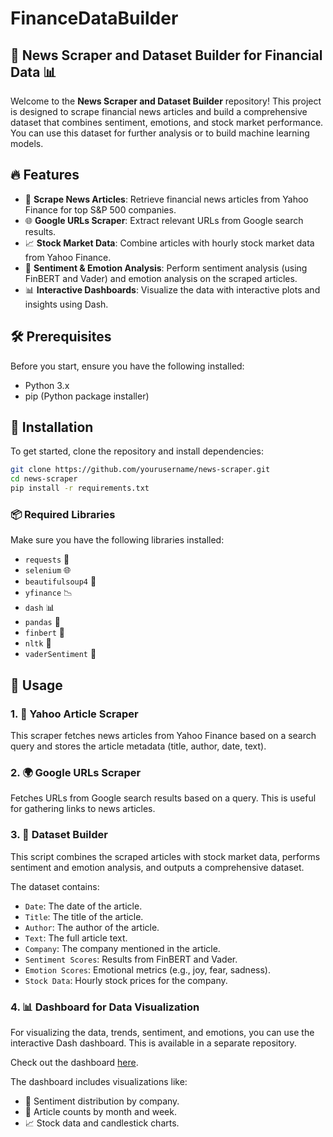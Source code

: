 # FinanceDataBuilder

## 🌟 News Scraper and Dataset Builder for Financial Data 📊

Welcome to the **News Scraper and Dataset Builder** repository! This project is designed to scrape financial news articles and build a comprehensive dataset that combines sentiment, emotions, and stock market performance. You can use this dataset for further analysis or to build machine learning models.

## 🔥 Features

- 📰 **Scrape News Articles**: Retrieve financial news articles from Yahoo Finance for top S&P 500 companies.
- 🌐 **Google URLs Scraper**: Extract relevant URLs from Google search results.
- 📈 **Stock Market Data**: Combine articles with hourly stock market data from Yahoo Finance.
- 💬 **Sentiment & Emotion Analysis**: Perform sentiment analysis (using FinBERT and Vader) and emotion analysis on the scraped articles.
- 📊 **Interactive Dashboards**: Visualize the data with interactive plots and insights using Dash.

## 🛠️ Prerequisites

Before you start, ensure you have the following installed:

- Python 3.x
- pip (Python package installer)

## 🚀 Installation

To get started, clone the repository and install dependencies:

```bash
git clone https://github.com/yourusername/news-scraper.git
cd news-scraper
pip install -r requirements.txt
```

### 📦 Required Libraries

Make sure you have the following libraries installed:

- `requests` 📡
- `selenium` 🌐
- `beautifulsoup4` 🍲
- `yfinance` 📉
- `dash` 📊
- `pandas` 📑
- `finbert` 🤖
- `nltk` 🧠
- `vaderSentiment` 💭

## 📝 Usage

### 1. 📰 **Yahoo Article Scraper**

This scraper fetches news articles from Yahoo Finance based on a search query and stores the article metadata (title, author, date, text).

### 2. 🌍 **Google URLs Scraper**

Fetches URLs from Google search results based on a query. This is useful for gathering links to news articles.

### 3. 📅 **Dataset Builder**

This script combines the scraped articles with stock market data, performs sentiment and emotion analysis, and outputs a comprehensive dataset.

The dataset contains:

- `Date`: The date of the article.
- `Title`: The title of the article.
- `Author`: The author of the article.
- `Text`: The full article text.
- `Company`: The company mentioned in the article.
- `Sentiment Scores`: Results from FinBERT and Vader.
- `Emotion Scores`: Emotional metrics (e.g., joy, fear, sadness).
- `Stock Data`: Hourly stock prices for the company.

### 4. 📊 **Dashboard for Data Visualization**

For visualizing the data, trends, sentiment, and emotions, you can use the interactive Dash dashboard. This is available in a separate repository. 

Check out the dashboard [here]([https://github.com/yourusername/dashboard-repository](https://github.com/arieg88/NewsAnalysisDashboard)).

The dashboard includes visualizations like:

- 🧮 Sentiment distribution by company.
- 📅 Article counts by month and week.
- 📈 Stock data and candlestick charts.
